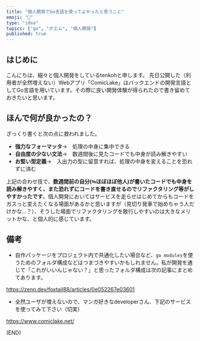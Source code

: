 ```yaml
---
title: "個人開発でGo言語を使ってよかったと思うこと"
emoji: "💞"
type: "idea"
topics: ["go", "ポエム", "個人開発"]
published: true
---
```


## はじめに
こんにちは、細々と個人開発をしているtenkohと申します。
先日公開した（利用者が全然増えない）Webアプリ「ComicLake」はバックエンドの開発言語としてGo言語を用いています。その際に良い開発体験が得られたので書き留めておきたいと思います。

## ほんで何が良かったの？
ざっくり書くと次の点に救われました。
- **強力なフォーマッタ**→　処理の中身に集中できる
- **自由度の少ない文法**→　数週間後に見たコードでも中身が読み解きやすい
- **お堅い型定義**→　入出力の型に留意すれば、処理の中身を変えることを恐れずに済む

上記の合わせ技で、**数週間前の自分(≒ほぼほぼ他人)が書いたコードでも中身を読み解きやすく、また恐れずにコードを書き直せるのでリファクタリング等がしやすかったです**。個人開発においてはサービスを走らせはじめてからもコードをガスっと変えたくなる場面があるかと思いますが（見切り発車で始めちゃう人だけかな…？）、そうした場面でリファクタリングを敢行しやすいのは大きなメリットかな、と個人的に感じています。

## 備考
- 自作パッケージをプロジェクト内で共通化したい場合など、`go modules`を使うためのフォルダ構成などはつまづきやすいかもしれません。私が開発を通じて「これがいいんじゃない？」と思ったフォルダ構成は次の記事にまとめてあります。

https://zenn.dev/foxtail88/articles/0e052267e03601

- 全然ユーザが増えないので、マンガ好きなdeveloperさん、下記のサービスを使ってみて下さい（切実）

https://www.comiclake.net/

(END)